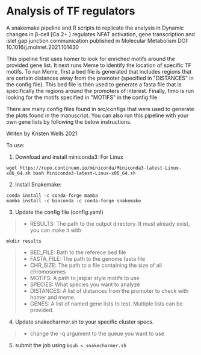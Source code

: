 # Analysis of TF regulators

A snakemake pipeline and R scripts to replicate the analysis in Dynamic changes in β-cell [Ca 2+ ] regulates NFAT activation, gene transcription and islet gap junction communication published in Molecular Metabolism DOI: 10.1016/j.molmet.2021.101430

This pipeline first uses homer to look for enriched motifs around the provided gene list. It next runs Meme to identify the location of specific TF motifs. To run Meme, first a bed file is generated that includes regions that are certain distances away from the promoter (specified in "DISTANCES" in the config file). This bed file is then used to generate a fasta file that is specifically the regions around the promoters of interest. Finally, fimo is run looking for the motifs specified in "MOTIFS" in the config file

There are many config files found in src/configs that were used to generate the plots found in the manuscript. You can also run this pipeline with your own gene lists by following the below instructions.

Writen by Kristen Wells 2021

To use:

1. Download and install miniconda3: For Linux
```{bash}
wget https://repo.continuum.io/miniconda/Miniconda3-latest-Linux-x86_64.sh bash Miniconda3-latest-Linux-x86_64.sh
```
2. Install Snakemake:
```{bash}
conda install -c conda-forge mamba
mamba install -c bioconda -c conda-forge snakemake
```

3. Update the config file (config.yaml) 
>* RESULTS: The path to the output directory. It must already exist, you can make it with
```{bash}
mkdir results
```
>* BED_FILE: Bath to the referece bed file
>* FASTA_FILE: The path to the genome fasta file
>* CHR_SIZE: The path to a file containing the size of all chromosomes
>* MOTIFS: A path to jaspar style motifs to use
>* SPECIES: What species you want to analyze
>* DISTANCES: A list of distances from the promoter to check with homer and meme.
>* GENES: A list of named gene lists to test. Multiple lists can be provided.

4. Update snakecharmer.sh to your specific cluster specs. 
>* change the -q argument to the queue you want to use 

5. submit the job using `bsub < snakecharmer.sh`
